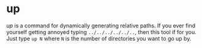 # up
*up* is a command for dynamically generating relative paths. If you ever find yourself getting annoyed typing `../../../../../..`,
then this tool if for you. Just type `up N` where `N` is the number of directories you want to go up by.